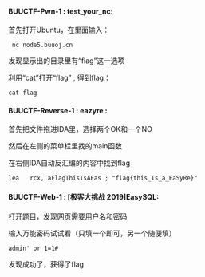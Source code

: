 #### BUUCTF-Pwn-1   :  test_your_nc:

首先打开Ubuntu，在里面输入：

```
 nc node5.buuoj.cn 
```

发现显示出的目录里有“flag”这一选项

利用“cat”打开“flag” ,  得到flag：

```
cat flag
```



#### BUUCTF-Reverse-1  :   eazyre :

首先把文件拖进IDA里，选择两个OK和一个NO

然后在左侧的菜单栏里找的main函数

在右侧IDA自动反汇编的内容中找到flag

```
lea   rcx, aFlagThisIsAEas ; "flag{this_Is_a_EaSyRe}"
```



#### BUUCTF-Web-1   :   [极客大挑战 2019]EasySQL:

打开题目，发现网页需要用户名和密码

输入万能密码试试看（只填一个即可，另一个随便填）

```
admin' or 1=1#
```

发现成功了，获得了flag